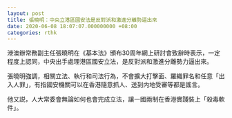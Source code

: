 ```yaml
---
layout: post
title: 張曉明：中央立港區國安法是反對派和激進分離勢逼出來
date: 2020-06-08 18:07:07.000000000 +08:00
categories: rthk
---
```


港澳辦常務副主任張曉明在《基本法》頒布30周年網上研討會致辭時表示，一定程度上認同，中央出手處理港區國安立法，是反對派和激進分離勢力逼出來。

張曉明強調，相關立法、執行和司法行為，不會擴大打擊面、羅織罪名和任意「出入人罪」，有指國安機關可以在香港隨意抓人、送到内地受審等都是謠言。

他又説，人大常委會無論如何也會完成立法，讓一國兩制在香港實踐裝上「殺毒軟件」。
